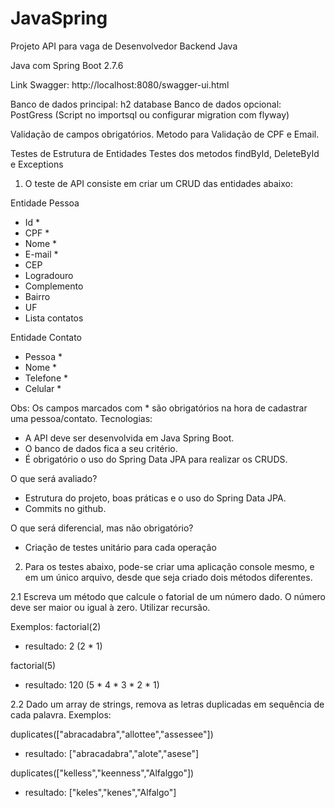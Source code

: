 # JavaSpring
Projeto API para vaga de Desenvolvedor Backend Java

Java com Spring Boot 2.7.6

Link Swagger: http://localhost:8080/swagger-ui.html

Banco de dados principal: h2 database
Banco de dados opcional: PostGress (Script no importsql ou configurar migration com flyway)

Validação de campos obrigatórios.
Metodo para Validação de CPF e Email.

Testes de Estrutura de Entidades
Testes dos metodos findById, DeleteById e Exceptions

1. O teste de API consiste em criar um CRUD das entidades abaixo:

Entidade Pessoa
- Id *
- CPF *
- Nome *
- E-mail *
- CEP
- Logradouro
- Complemento
- Bairro
- UF
- Lista<Contato> contatos

Entidade Contato
- Pessoa *
- Nome *
- Telefone *
- Celular *

Obs: Os campos marcados com * são obrigatórios na hora de cadastrar uma pessoa/contato. 
Tecnologias:
- A API deve ser desenvolvida em Java Spring Boot.
- O banco de dados fica a seu critério.
- É obrigatório o uso do Spring Data JPA para realizar os CRUDS.

O que será avaliado?
- Estrutura do projeto, boas práticas e o uso do Spring Data JPA.
- Commits no github.

O que será diferencial, mas não obrigatório?
- Criação de testes unitário para cada operação

2. Para os testes abaixo, pode-se criar uma aplicação console mesmo, e em um único arquivo, 
desde que seja criado dois métodos diferentes.

2.1 Escreva um método que calcule o fatorial de um número dado. O número deve ser maior
ou igual à zero. Utilizar recursão.

Exemplos:
factorial(2)
- resultado: 2 (2 * 1)

factorial(5)
- resultado: 120 (5 * 4 * 3 * 2 * 1)

2.2 Dado um array de strings, remova as letras duplicadas em sequência de cada palavra.
Exemplos: 

duplicates(["abracadabra","allottee","assessee"])
- resultado: ["abracadabra","alote","asese"] 

duplicates(["kelless","keenness","Alfalggo"])
- resultado: ["keles","kenes","Alfalgo"]
